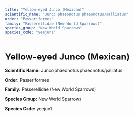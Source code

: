 ```yaml
---
title: "Yellow-eyed Junco (Mexican)"
scientific_name: "Junco phaeonotus phaeonotus/palliatus"
order: "Passeriformes"
family: "Passerellidae (New World Sparrows)"
species_group: "New World Sparrows"
species_code: "yeejun1"
---
```


# Yellow-eyed Junco (Mexican)

**Scientific Name:** Junco phaeonotus phaeonotus/palliatus

**Order:** Passeriformes

**Family:** Passerellidae (New World Sparrows)

**Species Group:** New World Sparrows

**Species Code:** yeejun1
